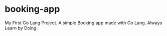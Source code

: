 # booking-app
My First Go Lang Project. A simple Booking app made with Go Lang. Always Learn by Doing.
